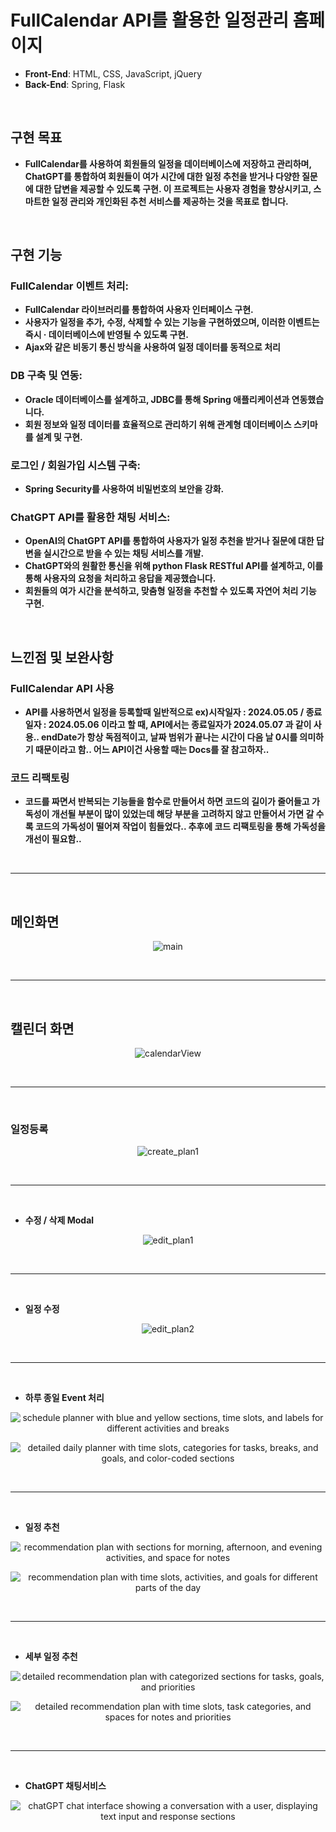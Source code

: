 # FullCalendar API를 활용한 일정관리 홈페이지

- **Front-End**: HTML, CSS, JavaScript, jQuery
- **Back-End**: Spring, Flask

<br>

## 구현 목표
 - **FullCalendar를 사용하여 회원들의 일정을 데이터베이스에 저장하고 관리하며, ChatGPT를 통합하여 회원들이 여가 시간에 대한 일정 추천을 받거나 다양한 질문에 대한 답변을 제공할 수 있도록 구현. 이 프로젝트는 사용자 경험을 향상시키고, 스마트한 일정 관리와 개인화된 추천 서비스를 제공하는 것을 목표로 합니다.**

<br>

## 구현 기능
### FullCalendar 이벤트 처리:
 - **FullCalendar 라이브러리를 통합하여 사용자 인터페이스 구현.**
 - **사용자가 일정을 추가, 수정, 삭제할 수 있는 기능을 구현하였으며, 이러한 이벤트는 즉시   · 데이터베이스에 반영될 수 있도록 구현.**
 - **Ajax와 같은 비동기 통신 방식을 사용하여 일정 데이터를 동적으로 처리**
### DB 구축 및 연동:
 - **Oracle 데이터베이스를 설계하고, JDBC를 통해 Spring 애플리케이션과 연동했습니다.**
  - **회원 정보와 일정 데이터를 효율적으로 관리하기 위해 관계형 데이터베이스 스키마를 설계 및 구현.**

### 로그인 / 회원가입 시스템 구축:
 - **Spring Security를 사용하여 비밀번호의 보안을 강화.**
### ChatGPT API를 활용한 채팅 서비스:
 - **OpenAI의 ChatGPT API를 통합하여 사용자가 일정 추천을 받거나 질문에 대한 답변을 실시간으로 받을 수 있는 채팅 서비스를 개발.**
 - **ChatGPT와의 원활한 통신을 위해 python Flask RESTful API를 설계하고, 이를 통해 사용자의 요청을 처리하고 응답을 제공했습니다.**
 - **회원들의 여가 시간을 분석하고, 맞춤형 일정을 추천할 수 있도록 자연어 처리 기능 구현.**

<br>

## 느낀점 및 보완사항
### FullCalendar API 사용
- **API를 사용하면서 일정을 등록할때 일반적으로 ex)시작일자 : 2024.05.05 / 종료일자 : 2024.05.06 이라고 할 때, API에서는 종료일자가 2024.05.07 과 같이 사용.. endDate가 항상 독점적이고, 날짜 범위가 끝나는 시간이 다음 날 0시를 의미하기 때문이라고 함.. 어느 API이건 사용할 때는 Docs를 잘 참고하자..**

### 코드 리팩토링
- **코드를 짜면서 반복되는 기능들을 함수로 만들어서 하면 코드의 길이가 줄어들고 가독성이 개선될 부분이 많이 있었는데 해당 부분을 고려하지 않고 만들어서 가면 갈 수록 코드의 가독성이 떨어져 작업이 힘들었다.. 추후에 코드 리팩토링을 통해 가독성을 개선이 필요함..**

    

<br>
<hr>
<br>

## 메인화면
<p align="center">
  <img src="" alt="main">
</p>
<br>
<hr>
<br>

## 캘린더 화면
<p align="center">
  <img src="" alt="calendarView">
</p>
<br>
<hr>
<br>

### 일정등록
<p align="center">
  <img src="" alt="create_plan1">
</p>
<br>
<hr>
<br>

- **수정 / 삭제 Modal** 
<p align="center">
  <img src="" alt="edit_plan1">
</p>
<br>
<hr>
<br>

- **일정 수정** 
<p align="center">
  <img src="" alt="edit_plan2">
</p>
<br>
<hr>
<br>

- **하루 종일 Event 처리**
<p align="center">
  <img src="" alt="schedule planner with blue and yellow sections, time slots, and labels for different activities and breaks">
</p>
<p align="center">
  <img src="" alt="detailed daily planner with time slots, categories for tasks, breaks, and goals, and color-coded sections">
</p>
<br>
<hr>
<br>

- **일정 추천**
<p align="center">
  <img src="" alt="recommendation plan with sections for morning, afternoon, and evening activities, and space for notes">
</p>

<p align="center">
  <img src="" alt="recommendation plan with time slots, activities, and goals for different parts of the day">
</p>
<br>
<hr>
<br>

- **세부 일정 추천**
<p align="center">
  <img src="" alt="detailed recommendation plan with categorized sections for tasks, goals, and priorities">
</p>

<p align="center">
  <img src="" alt="detailed recommendation plan with time slots, task categories, and spaces for notes and priorities">
</p>
<br>
<hr>
<br>


- **ChatGPT 채팅서비스**
<p align="center">
  <img src="" alt="chatGPT chat interface showing a conversation with a user, displaying text input and response sections">
</p>